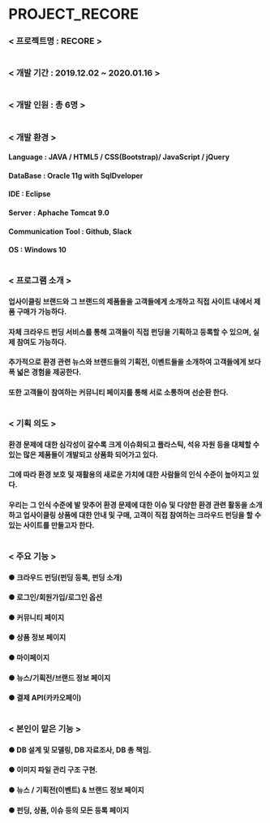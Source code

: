 # PROJECT_RECORE

### < 프로젝트명 : RECORE >
#
### < 개발 기간 : 2019.12.02 ~ 2020.01.16 >
#
### < 개발 인원 : 총 6명 > 
#
### < 개발 환경 >
#### Language : JAVA / HTML5 / CSS(Bootstrap)/ JavaScript / jQuery
#### DataBase : Oracle 11g with SqlDveloper
#### IDE : Eclipse
#### Server : Aphache Tomcat 9.0
#### Communication Tool : Github, Slack
#### OS : Windows 10
#
### < 프로그램 소개 >
#### 업사이클링 브랜드와 그 브랜드의 제품들을 고객들에게 소개하고 직접 사이트 내에서 제품 구매가 가능하다.
#### 자체 크라우드 펀딩 서비스를 통해 고객들이 직접 펀딩을 기획하고 등록할 수 있으며, 실제 참여도 가능하다.
#### 추가적으로 환경 관련 뉴스와 브랜드들의 기획전, 이벤트들을 소개하여 고객들에게 보다 폭 넓은 경험을 제공한다. 
#### 또한 고객들이 참여하는 커뮤니티 페이지를 통해 서로 소통하며 선순환 한다.
#
### < 기획 의도 >
#### 환경 문제에 대한 심각성이 갈수록 크게 이슈화되고 플라스틱, 석유 자원 등을 대체할 수 있는 많은 제품들이 개발되고 상품화 되어가고 있다. 
#### 그에 따라 환경 보호 및 재활용의 새로운 가치에 대한 사람들의 인식 수준이 높아지고 있다.
#### 우리는 그 인식 수준에 발 맞추어 환경 문제에 대한 이슈 및 다양한 환경 관련 활동을 소개하고 업사이클링 상품에 대한 안내 및 구매, 고객이 직접 참여하는 크라우드 펀딩을 할 수 있는 사이트를 만들고자 한다. 
#
### < 주요 기능 >
#### ●  크라우드 펀딩(펀딩 등록, 펀딩 소개)
#### ●  로그인/회원가입/로그인 옵션
#### ●  커뮤니티 페이지
#### ●  상품 정보 페이지
#### ●  마이페이지
#### ●  뉴스/기획전/브랜드 정보 페이지
#### ●  결제 API(카카오페이)
#
### < 본인이 맡은 기능 >
#### ●  DB 설계 및 모델링, DB 자료조사, DB 총 책임.
#### ●  이미지 파일 관리 구조 구현.
#### ●  뉴스 / 기획전(이벤트) & 브랜드 정보 페이지
#### ●  펀딩, 상품, 이슈 등의 모든 등록 페이지
#
